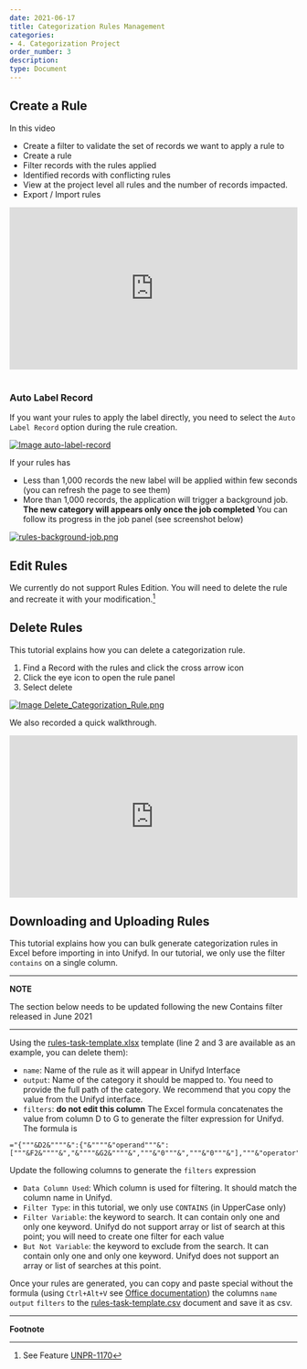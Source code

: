 ```yaml
---
date: 2021-06-17
title: Categorization Rules Management
categories:
- 4. Categorization Project
order_number: 3
description:
type: Document
---
```


## Create a Rule

In this video
* Create a filter to validate the set of records we want to apply a rule to
* Create a rule
* Filter records with the rules applied
* Identified records with conflicting rules
* View at the project level all rules and the number of records impacted. 
* Export / Import rules


<div style="position: relative; padding-bottom: 56.25%; height: 0;"><iframe src="https://www.loom.com/embed/f07f86baeecc4cb1be9996869c9b96ea" frameborder="0" webkitallowfullscreen mozallowfullscreen allowfullscreen style="position: absolute; top: 0; left: 0; width: 100%; height: 100%;"></iframe></div>

<br> 

### Auto Label Record 

If you want your rules to apply the label directly, you need to select the `Auto Label Record` option during the rule creation. 

[![Image auto-label-record](/user-documentation/images/auto-label-record.png)](/user-documentation/images/auto-label-record.png)

If your rules has
* Less than 1,000 records the new label will be applied within few seconds (you can refresh the page to see them)
* More than 1,000 records, the application will trigger a background job. **The new category will appears only once the job completed** You can follow its progress in the job panel (see screenshot below)

[![rules-background-job.png](/user-documentation/images/rules-background-job.png)](/user-documentation/images/rules-background-job.png)

## Edit Rules

We currently do not support Rules Edition. You will need to delete the rule and recreate it with your modification.[^1]

## Delete Rules

This tutorial explains how you can delete a categorization rule. 
1. Find a Record with the rules and click the cross arrow icon
2. Click the eye icon to open the rule panel
3. Select delete

[![Image Delete_Categorization_Rule.png](/user-documentation/images/Delete_Categorization_Rule.png)](/user-documentation/images/Delete_Categorization_Rule.png)

We also recorded a quick walkthrough. 
<div style="position: relative; padding-bottom: 56.25%; height: 0;"><iframe src="https://www.loom.com/embed/79073ba0c85f459994bcfcb0f3027b3a" frameborder="0" webkitallowfullscreen mozallowfullscreen allowfullscreen style="position: absolute; top: 0; left: 0; width: 100%; height: 100%;"></iframe></div>

## Downloading and Uploading Rules 

This tutorial explains how you can bulk generate categorization rules in Excel before importing in into Unifyd. In our tutorial, we only use the filter `contains` on a single column. 

---
**NOTE**

The section below needs to be updated following the new Contains filter released in June 2021

---

Using the [rules-task-template.xlsx](/asset/rules-task-template.xlsx) template (line 2 and 3 are available as an example, you can delete them): 
* `name`:  Name of the rule as it will appear in Unifyd Interface
* `output`: Name of the category it should be mapped to. You need to provide the full path of the category. We recommend that you copy the value from the Unifyd interface. 
* `filters`: **do not edit this column** The Excel formula concatenates the value from column D to G to generate the filter expression for Unifyd. The formula is 
```
="{"""&D2&""""&":{"&""""&"operand"""&":["""&F2&""""&","&""""&G2&""""&","""&"0"""&","""&"0"""&"],"""&"operator"""&":"""&E2&""""&"}}"
```
Update the following columns to generate the `filters` expression
* `Data Column Used`: Which column is used for filtering. It should match the column name in Unifyd. 
* `Filter Type`: in this tutorial, we only use `CONTAINS` (in UpperCase only) 
* `Filter Variable`: the keyword to search. It can contain only one and only one keyword. Unifyd do not support array or list of search at this point; you will need to create one filter for each value
* `But Not Variable`: the keyword to exclude from the search. It can contain only one and only one keyword. Unifyd does not support an array or list of searches at this point. 

Once your rules are generated, you can copy and paste special without the formula (using `Ctrl+Alt+V` see [Office documentation](https://support.microsoft.com/en-us/office/paste-options-8ea795b0-87cd-46af-9b59-ed4d8b1669ad#ID0EAACAAA=Windows)) the columns `name` `output` `filters` to the [rules-task-template.csv](/asset/rules-task-template.csv) document and save it as csv. 

---
**Footnote**

[^1]: See Feature [UNPR-1170](https://unifyd.atlassian.net/browse/UNPR-1170)
